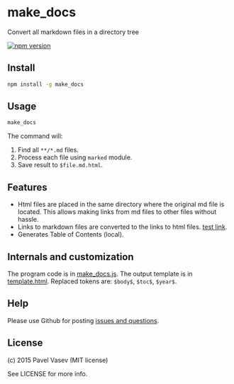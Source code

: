 # make_docs

Convert all markdown files in a directory tree

[![npm version](https://badge.fury.io/js/make_docs.svg)](https://badge.fury.io/js/make_docs)

## Install

``` bash
npm install -g make_docs
```

## Usage
``` bash
make_docs
```
The command will:

1. Find all `**/*.md` files. 
2. Process each file using `marked` module.
3. Save result to `$file.md.html`.

## Features
* Html files are placed in the same directory where the original md file is located. This allows making links from md files to other files without hassle.
* Links to markdown files are converted to the links to html files. [test link](readme.md).
* Generates Table of Contents (local).

## Internals and customization
The program code is in [make_docs.js](make_docs.js). 
The output template is in [template.html](template.html). Replaced tokens are: `$body$`, `$toc$`, `$year$`.
   
## Help
Please use Github for posting [issues and questions](https://github.com/pavelvasev/make_docs/issues).

## License
(c) 2015 Pavel Vasev (MIT license)

See LICENSE for more info.